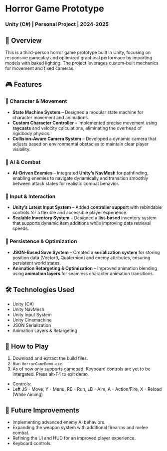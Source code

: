 # Horror Game Prototype  

### Unity (C#) | Personal Project | 2024-2025

## 📌 Overview  
This is a third-person horror game prototype built in Unity, focusing on responsive gameplay and optimized graphical performace by importing models with baked lighting. The project leverages custom-built mechanics for movement and fixed cameras.

## 🎮 Features  

### 🔹 Character & Movement  
- **State Machine System** – Designed a modular state machine for character movement and animations.
- **Custom Character Controller** – Implemented precise movement using **raycasts** and velocity calculations, eliminating the overhead of rigidbody physics.  
- **Collision-Aware Camera System** – Developed a dynamic camera that adjusts based on environmental obstacles to maintain clear player visibility.  

### 🔹 AI & Combat  
- **AI-Driven Enemies** – Integrated **Unity’s NavMesh** for pathfinding, enabling enemies to navigate dynamically and transition smoothly between attack states for realistic combat behavior.  

### 🔹 Input & Interaction  
- **Unity’s Latest Input System** – Added **controller support** with rebindable controls for a flexible and accessible player experience.  
- **Scalable Inventory System** – Designed a **list-based** inventory system that supports dynamic item additions while improving data retrieval speeds.  

### 🔹 Persistence & Optimization  
- **JSON-Based Save System** – Created a **serialization system** for storing position data (Vector3, Quaternion) and enemy attributes, ensuring persistent world states.  
- **Animation Retargeting & Optimization** – Improved animation blending using **animation layers** for seamless character animation transitions.  

## 🛠️ Technologies Used  
- Unity (C#)  
- Unity NavMesh  
- Unity Input System
- Unity Cinemachine
- JSON Serialization  
- Animation Layers & Retargeting  

## 🚀 How to Play  
1. Download and extract the build files.  
2. Run `HorrorGameDemo.exe`
3. As of now only supports gamepad. Keyboard controls are yet to be intergated. Press alt-F4 to exit demo.
  - Controls:
  - Left JS - Move, Y - Menu, RB - Run, LB - Aim, A - Action/Fire, X - Reload (While Aiming)  

## 📜 Future Improvements  
- Implementing advanced enemy AI behaviors.  
- Expanding the weapon system with additional firearms and melee combat.  
- Refining the UI and HUD for an improved player experience.
- Keyboard controls.
